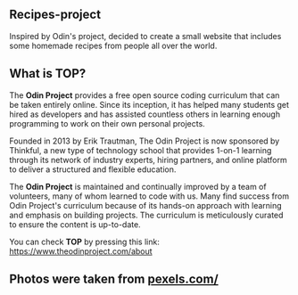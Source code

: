 ## Recipes-project
Inspired by Odin's project, decided to create a small website that includes some homemade recipes from people all over the world.

## What is <strong>TOP</strong>?

The <strong>Odin Project</strong> provides a free open source coding curriculum that can be taken entirely online. Since its inception, it has helped many students get hired as developers and has assisted countless others in learning enough programming to work on their own personal projects.

Founded in 2013 by Erik Trautman, The Odin Project is now sponsored by Thinkful, a new type of technology school that provides 1-on-1 learning through its network of industry experts, hiring partners, and online platform to deliver a structured and flexible education.

The <strong>Odin Project</strong> is maintained and continually improved by a team of volunteers, many of whom learned to code with us. Many find success from Odin Project's curriculum because of its hands-on approach with learning and emphasis on building projects. The curriculum is meticulously curated to ensure the content is up-to-date.

You can check <strong>TOP</strong> by pressing this link: https://www.theodinproject.com/about



## Photos were taken from [pexels.com/](https://www.pexels.com/)


